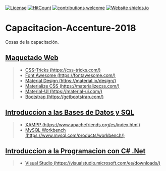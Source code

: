 [![License](https://img.shields.io/badge/licence-GPL--3.0-blue.svg)](https://raw.githubusercontent.com/luchist/Capacitacion-Accenture-2018/master/LICENSE)
[![HitCount](http://hits.dwyl.io/luchist/Capacitacion-Accenture-2018.svg)](http://hits.dwyl.io/luchist/Capacitacion-Accenture-2018)
[![contributions welcome](https://img.shields.io/badge/contributions-welcome-brightgreen.svg?style=flat)](https://github.com/luchist/Capacitacion-Accenture-2018/issues)
[![Website shields.io](https://img.shields.io/website-up-down-green-red/https/luchist.github.io/Capacitacion-Accenture-2018.svg)](https://luchist.github.io/Capacitacion-Accenture-2018/)




# Capacitacion-Accenture-2018
Cosas de la capacitación.


## [Maquetado Web](/Introduccion%20al%20Maquetado%20Web)


> * [CSS-Tricks (https://css-tricks.com/)](https://css-tricks.com/)
> * [Font Awesome (https://fontawesome.com/) ](https://fontawesome.com/)
> * [Material Design (https://material.io/design/)](https://material.io/design/)
> * [Materialize CSS (https://materializecss.com/)](https://materializecss.com/)
> * [Material-UI (https://material-ui.com/)](https://material-ui.com/)
> * [Bootstrap (https://getbootstrap.com/)](https://getbootstrap.com/)


## [Introduccion a las Bases de Datos y SQL](/Introducción%20a%20Bases%20de%20Datos%20y%20SQL)

> * [XAMPP (https://www.apachefriends.org/es/index.html)](https://www.apachefriends.org/es/index.html)
> * [MySQL Workbench (https://www.mysql.com/products/workbench/)](https://www.mysql.com/products/workbench/)


## [Introduccion a la Programacion con C# .Net](/Introduccion%20a%20la%20Programacion%20con%20C%20Sharp)

> * [Visual Studio (https://visualstudio.microsoft.com/es/downloads/)](https://visualstudio.microsoft.com/es/downloads/)
